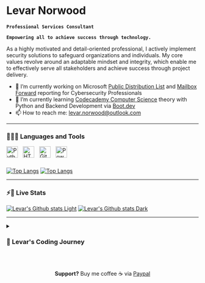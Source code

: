 # Levar Norwood

**`Professional Services Consultant`**

**`Empowering all to achieve success through technology.`**

As a highly motivated and detail-oriented professional, I actively implement security solutions to safeguard organizations and individuals. My core values revolve around an adaptable mindset and integrity, which enable me to effectively serve all stakeholders and achieve success through project delivery.


- 🔭 I’m currently working on Microsoft [Public Distribution List](https://github.com/lev2pr0/publicDLreport) and [Mailbox Forward](https://github.com/lev2pr0/mailboxforwardreport) reporting for Cybersecurity Professionals
- 🌱 I’m currently learning [Codecademy Computer Science](https://www.codecademy.com/learn/paths/computer-science) theory with Python and Backend Development via [Boot.dev](https://www.boot.dev/tracks/backend)
- 📫 How to reach me: [levar.norwood@outlook.com](mailto:levar.norwood@outlook.com)



---

### 👨🏽‍💻 Languages and Tools

<img align="left" alt="Python" width="30px" style="padding-right:10px;" src="https://cdn.jsdelivr.net/gh/devicons/devicon/icons/python/python-plain.svg" />
<img align="left" alt="HTML" width="30px" style="padding-right:10px;" src="https://cdn.jsdelivr.net/gh/devicons/devicon/icons/html5/html5-plain.svg" />
<img align="left" alt="Git" width="30px" style="padding-right:10px;" src="https://cdn.jsdelivr.net/gh/devicons/devicon/icons/git/git-original.svg" />
<img align="left" alt="Powershell" width="30px" style="padding-right:10px;" src="https://cdn.jsdelivr.net/gh/devicons/devicon@latest/icons/powershell/powershell-original.svg" />
<br />

#

[![Top Langs](https://github-readme-stats.vercel.app/api/top-langs/?username=lev2pr0&hide_progress=true&theme=default#gh-light-mode-only)](https://github.com/lev2pr0/github-readme-stats#gh-light-mode-only)
[![Top Langs](https://github-readme-stats.vercel.app/api/top-langs/?username=lev2pr0&hide_progress=true&theme=dark#gh-dark-mode-only)](https://github.com/lev2pr0/github-readme-stats#gh-dark-mode-only)

<!---
#

### 🗺️ Roadmap 

<img align="left" alt="PostgreSQL" width="30px" style="padding-right:10px;" src="https://cdn.jsdelivr.net/gh/devicons/devicon@latest/icons/postgresql/postgresql-original.svg" />
<img align="left" alt="Linux" width="30px" style="padding-right:10px;" src="https://cdn.jsdelivr.net/gh/devicons/devicon@latest/icons/linux/linux-original.svg" />
<img align="left" alt="Bash" width="30px" style="padding-right:10px;" src="https://cdn.jsdelivr.net/gh/devicons/devicon/icons/bash/bash-original.svg" />
<img align="left" alt="C" width="30px" style="padding-right:10px;" src="https://cdn.jsdelivr.net/gh/devicons/devicon@latest/icons/c/c-original.svg" />
<img align="left" alt="Go" width="30px" style="padding-right:10px;" src="https://cdn.jsdelivr.net/gh/devicons/devicon@latest/icons/go/go-original.svg" />
<img align="left" alt="Sql" width="30px" style="padding-right:10px;" src="https://cdn.jsdelivr.net/gh/devicons/devicon@latest/icons/sqldeveloper/sqldeveloper-original.svg" />
<img align="left" alt="AWS" width="30px" style="padding-right:10px;" src="https://cdn.jsdelivr.net/gh/devicons/devicon@latest/icons/amazonwebservices/amazonwebservices-original-wordmark.svg" />
<img align="left" alt="Docker" width="30px" style="padding-right:10px;" src="https://cdn.jsdelivr.net/gh/devicons/devicon@latest/icons/docker/docker-original.svg" />
<br />
--->

---

### ⚡️🔌 Live Stats 

[![Levar's Github stats Light](https://github-readme-stats.vercel.app/api?username=lev2pr0&show_icons=true&theme=default#gh-light-mode-only)](https://github.com/lev2pr0/github-readme-stats#gh-light-mode-only)
[![Levar's Github stats Dark](https://github-readme-stats.vercel.app/api?username=lev2pr0&show_icons=true&theme=dark#gh-dark-mode-only)](https://github.com/lev2pr0/github-readme-stats#gh-dark-mode-only)

---

<details>
 <summary><h3>📖 Levar's Coding Journey</h3></summary>
 
 I began my journey as a community college Computer Engineering student in 2014 on a transfer track for NC State University. During college, I took classes on Intro to Computers, Databases, and Programming & Logic. My favorite classes were Programming & Logic and Databases Concepts, learning how software & data are built and stored through course projects. This brought me much excitement; though barely passing, I dreamed of a career as a software engineer to help others win with technology. 
<br><br/> 
 Early in 2015, I had unforeseen life circumstances adding urgency for a fast-track career to support my younger self at 19 years old. I incontinently abandoned hope for a software engineer career and pivoted for a career in IT. From 2015-17, I received a full-time Technical Support Engineer role while taking IT fast-track courses in Networking and IT support administration part-time. This was financially difficult supporting myself while paying community college tuition fees. At a crossroads, I dropped out, ending my college education with a total of 77 cumulative credits, and focused on growing my IT career in an alternative way. 
<br><br/> 
 Fast forward to March 2025, I've been in the IT industry for roughly 10 years with 5 years of IT project experience. My role required continuous learning to implement multiple new products for existing and new B2B customers. Though I succeeded, I could no longer ignore the difficulty with focus and initiative, learning to seek professional help. This lead to a diagnosis of ADHD (primarily inattentive) to my surprise and received medicine for treatment, unlocking a whole new world of possibilities. This alone made me more productive at work in project implementations and after-hours, successfully learning software programming skills previously requiring strenuous willpower.
<br><br/>
 Now, I am working towards the dream I had for years learning software development to empower all to achieve success through technology. I have put myself on a self-learning roadmap to grow programming skills necessary to achieve a role in backend development within 5 years. In the short term, I will continue my current career, growing aptitude in IT including soft skills in strong communication, leadership, problem-solving, organization, and time management for future challenging projects. 
<br><br/>
#
Thank you for reading my story! 🙏🏽 
<br><br/>
You can watch me grow here as I continue to show my progress through projects publically shared. I am always open to collaboration & mentorship so feel free to reach out via email at [levar.norwood@outlook.com](mailto:levar.norwood@outlook.com) or connect professionally via [LinkedIn](https://www.linkedin.com/in/levar-norwood/).

**Easter egg unlocked**: Cool penguin approves! 🐧


<img src="https://media2.giphy.com/media/v1.Y2lkPTc5MGI3NjExMWJlc3FocG16eTg3bmVneWp0d3ZyNHl1ejVzejhkbG90MnY4N3k3aiZlcD12MV9pbnRlcm5hbF9naWZfYnlfaWQmY3Q9Zw/XGsHjfmwF3VMCuNQA4/giphy.gif" width="300" height="300" />

<br><br/>
</details>
<br><br/>
<p align="center" 
 
 **Support?** Buy me coffee ☕️ via [Paypal](https://www.paypal.com/donate/?business=E7G9HLW2WPV22&no_recurring=1&item_name=Empowering+all+to+achieve+success+through+technology.%0A&currency_code=USD)

</p>


